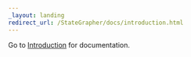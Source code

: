 ```yaml
---
_layout: landing
redirect_url: /StateGrapher/docs/introduction.html
---
```


Go to [Introduction](/StateGrapher/docs/introduction.md) for documentation.